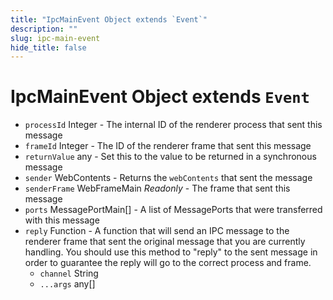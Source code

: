 ```yaml
---
title: "IpcMainEvent Object extends `Event`"
description: ""
slug: ipc-main-event
hide_title: false
---
```


# IpcMainEvent Object extends `Event`

* `processId` Integer - The internal ID of the renderer process that sent this message
* `frameId` Integer - The ID of the renderer frame that sent this message
* `returnValue` any - Set this to the value to be returned in a synchronous message
* `sender` WebContents - Returns the `webContents` that sent the message
* `senderFrame` WebFrameMain _Readonly_ - The frame that sent this message
* `ports` MessagePortMain[] - A list of MessagePorts that were transferred with this message
* `reply` Function - A function that will send an IPC message to the renderer frame that sent the original message that you are currently handling.  You should use this method to "reply" to the sent message in order to guarantee the reply will go to the correct process and frame.
  * `channel` String
  * `...args` any[]
